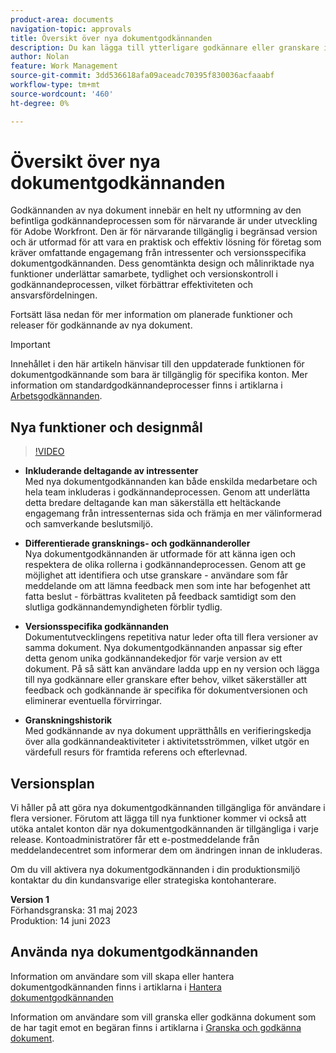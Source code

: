 ```yaml
---
product-area: documents
navigation-topic: approvals
title: Översikt över nya dokumentgodkännanden
description: Du kan lägga till ytterligare godkännare eller granskare i ett dokument som redan har väntande godkännanden.
author: Nolan
feature: Work Management
source-git-commit: 3dd536618afa09aceadc70395f830036acfaaabf
workflow-type: tm+mt
source-wordcount: '460'
ht-degree: 0%

---
```



# Översikt över nya dokumentgodkännanden

Godkännanden av nya dokument innebär en helt ny utformning av den befintliga godkännandeprocessen som för närvarande är under utveckling för Adobe Workfront. Den är för närvarande tillgänglig i begränsad version och är utformad för att vara en praktisk och effektiv lösning för företag som kräver omfattande engagemang från intressenter och versionsspecifika dokumentgodkännanden. Dess genomtänkta design och målinriktade nya funktioner underlättar samarbete, tydlighet och versionskontroll i godkännandeprocessen, vilket förbättrar effektiviteten och ansvarsfördelningen.

Fortsätt läsa nedan för mer information om planerade funktioner och releaser för godkännande av nya dokument.

>[!IMPORTANT]
>
>Innehållet i den här artikeln hänvisar till den uppdaterade funktionen för dokumentgodkännande som bara är tillgänglig för specifika konton. Mer information om standardgodkännandeprocesser finns i artiklarna i [Arbetsgodkännanden](/help/quicksilver/review-and-approve-work/manage-approvals/manage-approvals.md).

## Nya funktioner och designmål

>[!VIDEO](https://video.tv.adobe.com/v/3420544/)

* **Inkluderande deltagande av intressenter**\
    Med nya dokumentgodkännanden kan både enskilda medarbetare och hela team inkluderas i godkännandeprocessen. Genom att underlätta detta bredare deltagande kan man säkerställa ett heltäckande engagemang från intressenternas sida och främja en mer välinformerad och samverkande beslutsmiljö.

* **Differentierade gransknings- och godkännanderoller**\
    Nya dokumentgodkännanden är utformade för att känna igen och respektera de olika rollerna i godkännandeprocessen. Genom att ge möjlighet att identifiera och utse granskare - användare som får meddelande om att lämna feedback men som inte har befogenhet att fatta beslut - förbättras kvaliteten på feedback samtidigt som den slutliga godkännandemyndigheten förblir tydlig.

* **Versionsspecifika godkännanden**\
    Dokumentutvecklingens repetitiva natur leder ofta till flera versioner av samma dokument. Nya dokumentgodkännanden anpassar sig efter detta genom unika godkännandekedjor för varje version av ett dokument. På så sätt kan användare ladda upp en ny version och lägga till nya godkännare eller granskare efter behov, vilket säkerställer att feedback och godkännande är specifika för dokumentversionen och eliminerar eventuella förvirringar.

* **Granskningshistorik**\
    Med godkännande av nya dokument upprätthålls en verifieringskedja över alla godkännandeaktiviteter i aktivitetsströmmen, vilket utgör en värdefull resurs för framtida referens och efterlevnad.

## Versionsplan

Vi håller på att göra nya dokumentgodkännanden tillgängliga för användare i flera versioner. Förutom att lägga till nya funktioner kommer vi också att utöka antalet konton där nya dokumentgodkännanden är tillgängliga i varje release. Kontoadministratörer får ett e-postmeddelande från meddelandecentret som informerar dem om ändringen innan de inkluderas.

Om du vill aktivera nya dokumentgodkännanden i din produktionsmiljö kontaktar du din kundansvarige eller strategiska kontohanterare.

**Version 1**\
    Förhandsgranska: 31 maj 2023\
    Produktion: 14 juni 2023

## Använda nya dokumentgodkännanden

Information om användare som vill skapa eller hantera dokumentgodkännanden finns i artiklarna i [Hantera dokumentgodkännanden](/help/quicksilver/review-and-approve-work/document-reviews-and-approvals/manage-document-approvals/manage-document-approvals.md)

Information om användare som vill granska eller godkänna dokument som de har tagit emot en begäran finns i artiklarna i [Granska och godkänna dokument](/help/quicksilver/review-and-approve-work/document-reviews-and-approvals/review-and-approve-documents/review-and-approve-documents.md).
